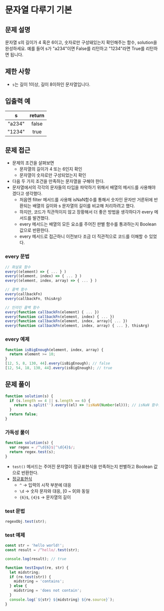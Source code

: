 # 문자열 다루기 기본

## 문제 설명

문자열 s의 길이가 4 혹은 6이고, 숫자로만 구성돼있는지 확인해주는 함수, solution을 완성하세요. 예를 들어 s가 "a234"이면 False를 리턴하고 "1234"라면 True를 리턴하면 됩니다.

## 제한 사항

- `s`는 길이 1이상, 길이 8이하인 문자열입니다.

## 입출력 예

|   s    | return |
| :----: | :----: |
| "a234" | false  |
| "1234" |  true  |

## 문제 접근

- 문제의 조건을 살펴보면
  - 문자열의 길이가 4 또는 6인지 확인
  - 문자열이 숫자로만 구성되었는지 확인
- 다음 두 가지 조건을 만족하는 문자열을 구해야 한다.
- 문자열에서의 각각의 문자들의 타입을 파악하기 위해서 배열의 메서드를 사용해야겠다고 생각했다.
  - 처음엔 filter 메서드를 사용해 isNaN함수를 통해서 숫자인 문자만 거른뒤에 반환되는 배열의 길이와 s 문자열의 길이를 비교해 처리하려고 했다.
  - 하지만, 코드가 직관적이지 않고 장황해서 더 좋은 방법을 생각하다가 every 메서드를 발견했다.
  - every 메서드는 배열의 모든 요소를 주어진 판별 함수를 통과하는지 Boolean 값으로 반환한다.
  - every 메서드로 접근하니 이전보다 조금 더 직관적으로 코드를 이해할 수 있었다.

### every 문법

```js
// 화살표 함수
every((element) => { ... } )
every((element, index) => { ... } )
every((element, index, array) => { ... } )

// 콜백 함수
every(callbackFn)
every(callbackFn, thisArg)

// 인라인 콜백 함수
every(function callbackFn(element) { ... })
every(function callbackFn(element, index) { ... })
every(function callbackFn(element, index, array){ ... })
every(function callbackFn(element, index, array) { ... }, thisArg)
```

### every 예제

```js
function isBigEnough(element, index, array) {
  return element >= 10;
}
[12, 5, 8, 130, 44].every(isBigEnough); // false
[12, 54, 18, 130, 44].every(isBigEnough); // true
```

## 문제 풀이

```js
function solution(s) {
  if (s.length == 4 || s.length == 6) {
    return s.split('').every((el) => !isNaN(Number(el))); // isNaN 함수를 통해서 배열의 요소를 Number 타입으로 형변환 했을 때, 값이 NaN인지 확인한다.
  }
  return false;
}
```

### 가독성 풀이

```js
function solution(s) {
  var regex = /^\d{6}$|^\d{4}$/;
  return regex.test(s);
}
```

- `test()` 메서드는 주어진 문자열이 정규표현식을 만족하는지 판별하고 Boolean 값으로 반환한다.
- [정규표현식](https://developer.mozilla.org/ko/docs/Web/JavaScript/Guide/Regular_Expressions)
  - `^` → 입력의 시작 부분에 대응
  - `\d` → 숫자 문자와 대응, [0 ~ 9]와 동일
  - `{6}$`, `{4}$` → 문자열의 길이

### test 문법

```js
regexObj.test(str);
```

### test 예제

```js
const str = 'hello world!';
const result = /^hello/.test(str);

console.log(result); // true
```

```js
function testInput(re, str) {
  let midstring;
  if (re.test(str)) {
    midstring = 'contains';
  } else {
    midstring = 'does not contain';
  }
  console.log(`${str} ${midstring} ${re.source}`);
}
```
